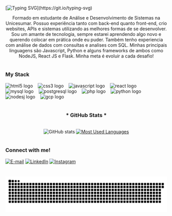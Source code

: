 [![Typing SVG](https://readme-typing-svg.demolab.com?font=Fira+Code&weight=900&size=32&pause=1000&color=4BBB3D&random=false&width=500&lines=Prazer%2C+Leonardo+Ferreira.)](https://git.io/typing-svg)

<p align="center">Formado em estudante de Análise e Desenvolvimento de Sistemas na Unicesumar. Possuo experiência tanto com back-end quanto front-end, crio websites, APIs e sistemas utilizando as melhores formas de se desenvolver. Sou um amante de tecnologia, sempre estarei aprendendo algo novo e querendo colocar em prática onde eu puder. Também tenho experiencia com análise de dados com consultas e analises com SQL.
Minhas principais linguagens são Javascript, Python e alguns frameworks de ambos como NodeJS, React JS e Flask.
Minha meta é evoluir a cada desafio!
  
#

<h3 align="left">My Stack</h3>

<div align="left">
  <img src="https://cdn.jsdelivr.net/gh/devicons/devicon/icons/html5/html5-original.svg" height="25" alt="html5 logo"  />
  <img width="8" />
  <img src="https://cdn.jsdelivr.net/gh/devicons/devicon/icons/css3/css3-original.svg" height="25" alt="css3 logo"  />
  <img width="8" />
  <img src="https://cdn.jsdelivr.net/gh/devicons/devicon/icons/javascript/javascript-plain.svg" height="25" alt="javascript logo"  />
  <img width="8" />
  <img src="https://cdn.jsdelivr.net/gh/devicons/devicon/icons/react/react-original.svg" height="25" alt="react logo"  />
  <img width="8" />
  <img src="https://cdn.jsdelivr.net/gh/devicons/devicon/icons/mysql/mysql-original.svg" height="25" alt="mysql logo"  />
  <img width="8" />
  <img src="https://cdn.jsdelivr.net/gh/devicons/devicon/icons/postgresql/postgresql-original.svg" height="25" alt="postgresql logo"  />
  <img width="8" />
  <img src="https://cdn.jsdelivr.net/gh/devicons/devicon/icons/php/php-original.svg" height="25" alt="php logo"  />
  <img width="8" />
  <img src="https://cdn.jsdelivr.net/gh/devicons/devicon/icons/python/python-original.svg" height="25" alt="python logo"  />
  <img width="8" 
  <img src="https://cdn.jsdelivr.net/gh/devicons/devicon/icons/nodejs/nodejs-plain.svg" height="25" alt="nodesj logo"  />
  <img width="8" />
  <img src="https://cdn.jsdelivr.net/gh/devicons/devicon/icons/googlecloud/googlecloud-original.svg" height="25" alt="gcp logo"  />
  <img width="8" />
</div>

#

<div style="text-align: center;" align="center">
  <h3>* GitHub Stats *</h3>
  <br>
  <img src="https://github-readme-stats-git-masterrstaa-rickstaa.vercel.app/api?username=leofardo&hide_title=true&show_icons=true&include_all_commits=false&count_private=true&line_height=25&hide=issues&bg_color=000&title_color=4BBB3D&text_color=FFF&border_radius=3&border_color=36123c&icon_color=4BBB3D&theme=jolly" alt="GitHub stats">

  <a href="https://github.com/leofardo/github-readme-stats">
    <img src="https://github-readme-stats-git-masterrstaa-rickstaa.vercel.app/api/top-langs/?username=leofardo&line_height=10&card_width=290&layout=compact&hide_title=false&count_private=true&langs_count=4&show_icons=true&title_color=4BBB3D&hide=html,css&bg_color=000&text_color=8B8B8B&border_radius=3&border_color=561760&count_private=true" alt="Most Used Languages">
  </a>
</div>


#


<h3 align="left">Connect with me!</h3>

[![E-mail](https://img.shields.io/badge/-Email-000?style=for-the-badge&logo=microsoft-outlook&logoColor=4BBB3D&color:FFF)](mailto:leonardoferreira1002@live.com)
[![LinkedIn](https://img.shields.io/badge/-LinkedIn-000?style=for-the-badge&logo=linkedin&logoColor=4BBB3D&color:FFF)](https://www.linkedin.com/in/leonardoferreirar)
[![Instagram](https://img.shields.io/badge/-Instagram-000?style=for-the-badge&logo=instagram&logoColor=4BBB3D&color:FFF)](https://www.instagram.com/leonardoferreirar_)

#
<picture align="center">
  <source media="(prefers-color-scheme: dark)" srcset="https://raw.githubusercontent.com/leofardo/leofardo/output/github-contribution-grid-snake-dark.svg">
  <source media="(prefers-color-scheme: light)" srcset="https://raw.githubusercontent.com/leofardo/leofardo/output/github-contribution-grid-snake-dark.svg">
  <img align="center" alt="github contribution grid snake animation" src="https://raw.githubusercontent.com/leofardo/leofardo/output/github-contribution-grid-snake.svg">
</picture>
